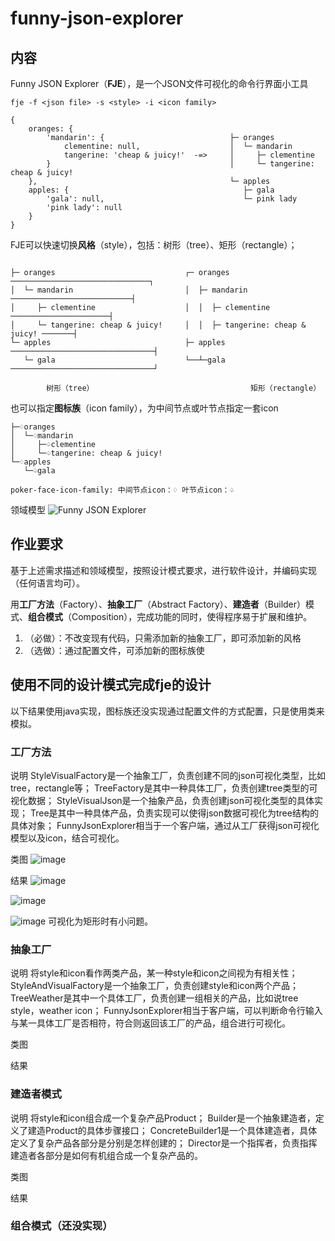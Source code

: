 # funny-json-explorer
## 内容
Funny JSON Explorer（**FJE**），是一个JSON文件可视化的命令行界面小工具

```shell
fje -f <json file> -s <style> -i <icon family>
```

```
{
    oranges: {
        'mandarin': {                            ├─ oranges
            clementine: null,                    │  └─ mandarin
            tangerine: 'cheap & juicy!'  -=>     │     ├─ clementine
        }                                        │     └─ tangerine: cheap & juicy!
    },                                           └─ apples
    apples: {                                       ├─ gala
        'gala': null,                               └─ pink lady
        'pink lady': null
    }
}
````

FJE可以快速切换**风格**（style），包括：树形（tree）、矩形（rectangle）；

```

├─ oranges                             ┌─ oranges ───────────────────────────────┐
│  └─ mandarin                         │  ├─ mandarin ───────────────────────────┤
│     ├─ clementine                    │  │  ├─ clementine ──────────────────────┤
│     └─ tangerine: cheap & juicy!     │  │  ├─ tangerine: cheap & juicy! ───────┤
└─ apples                              ├─ apples ────────────────────────────────┤
   └─ gala                             └──┴─gala ────────────────────────────────┘

        树形（tree）                                   矩形（rectangle）
````

也可以指定**图标族**（icon family），为中间节点或叶节点指定一套icon

```
├─♢oranges                                 
│  └─♢mandarin                             
│     ├─♤clementine                        
│     └─♤tangerine: cheap & juicy!    
└─♢apples                                  
   └─♤gala                                 

poker-face-icon-family: 中间节点icon：♢ 叶节点icon：♤
```

领域模型
![Funny JSON Explorer](https://github.com/InvertedHorizon/funny-json-explorer/assets/147272154/8ebe1472-7ae8-4181-9ba8-8a72af2f8f14)


## 作业要求

基于上述需求描述和领域模型，按照设计模式要求，进行软件设计，并编码实现（任何语言均可）。

用**工厂方法**（Factory）、**抽象工厂**（Abstract Factory）、**建造者**（Builder）模式、**组合模式**（Composition），完成功能的同时，使得程序易于扩展和维护。
1. （必做）：不改变现有代码，只需添加新的抽象工厂，即可添加新的风格
2. （选做）：通过配置文件，可添加新的图标族使

## 使用不同的设计模式完成fje的设计

以下结果使用java实现，图标族还没实现通过配置文件的方式配置，只是使用类来模拟。

### 工厂方法

说明
StyleVisualFactory是一个抽象工厂，负责创建不同的json可视化类型，比如tree，rectangle等；
TreeFactory是其中一种具体工厂，负责创建tree类型的可视化数据；
StyleVisualJson是一个抽象产品，负责创建json可视化类型的具体实现；
Tree是其中一种具体产品，负责实现可以使得json数据可视化为tree结构的具体对象；
FunnyJsonExplorer相当于一个客户端，通过从工厂获得json可视化模型以及icon，结合可视化。

类图
![image](https://github.com/InvertedHorizon/funny-json-explorer/assets/147272154/11e71c89-f6c7-46d6-91b0-7361e5e4e813)

结果
![image](https://github.com/InvertedHorizon/funny-json-explorer/assets/147272154/a94a2c6f-e59b-46f3-85c2-5ebd369be96e)

![image](https://github.com/InvertedHorizon/funny-json-explorer/assets/147272154/46c78184-464c-417e-90d5-6f1b90dc4579)

![image](https://github.com/InvertedHorizon/funny-json-explorer/assets/147272154/af88f7b8-aa10-45f8-b7ac-df11b53d6cb2)
可视化为矩形时有小问题。

### 抽象工厂
说明
将style和icon看作两类产品，某一种style和icon之间视为有相关性；
StyleAndVisualFactory是一个抽象工厂，负责创建style和icon两个产品；
TreeWeather是其中一个具体工厂，负责创建一组相关的产品，比如说tree style，weather icon；
FunnyJsonExplorer相当于客户端，可以判断命令行输入与某一具体工厂是否相符，符合则返回该工厂的产品，组合进行可视化。

类图


结果

### 建造者模式
说明
将style和icon组合成一个复杂产品Product；
Builder是一个抽象建造者，定义了建造Product的具体步骤接口；
ConcreteBuilder1是一个具体建造者，具体定义了复杂产品各部分是分别是怎样创建的；
Director是一个指挥者，负责指挥建造者各部分是如何有机组合成一个复杂产品的。

类图

结果

### 组合模式（还没实现）


